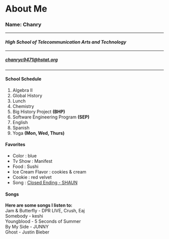 # About Me
### Name: Chanry 
---
#### _High School of Telecommunication Arts and Technology_
---
##### chanryc9471@hstat.org
---
#### School Schedule 
1. Algebra II
2. Global History
3. Lunch
4. Chemistry
5. Big History Project **(BHP)**
6. Software Engineering Program **(SEP)**
7. English
8. Spanish
9. Yoga **(Mon, Wed, Thurs)**

#### Favorites
* Color : blue 
* Tv Show : Manifest 
* Food : Sushi 
* Ice Cream Flavor : cookies & cream 
* Cookie : red velvet
* Song : [Closed Ending - SHAUN](https://youtu.be/sJP8h6AuGE4)

#### Songs 
**Here are some songs I listen to:**  
Jam & Butterfly - DPR LIVE, Crush, Eaj  
Somebody - keshi  
Youngblood - 5 Seconds of Summer  
By My Side - JUNNY  
Ghost - Justin Bieber
